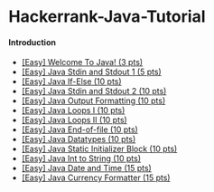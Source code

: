 # Hackerrank-Java-Tutorial

#### Introduction

*   [[Easy] Welcome To Java! (3 pts)](https://github.com/vivekkhillar/Hackerrank-Java-Tutorial/blob/6480a7ad166bf385267d02884bce8d53d79456ae/Introduction/Welcome%20To%20Java/welcometojava.java) 
*   [[Easy] Java Stdin and Stdout 1 (5 pts)](https://github.com/vivekkhillar/Hackerrank-Java-Tutorial/blob/f2f52c816db364f92ad122546d1c55a1c150456f/Introduction/Java%20Stdin%20and%20Stdout/javastdinandstdout.java)
*   [[Easy] Java If-Else (10 pts)](https://github.com/vivekkhillar/Hackerrank-Java-Tutorial/blob/b41da071812e31ba116bf1eb6e3af35c07d6d79d/Introduction/Java%20If%20Else/javaifelse.java)
*   [[Easy] Java Stdin and Stdout 2 (10 pts)](https://github.com/vivekkhillar/Hackerrank-Java-Tutorial/blob/dab741c2ea7e300033ca1d5e3691ba27327637e6/Introduction/Java%20Stdin%20and%20Stdout2/javastdinandstdout2.java)
*   [[Easy] Java Output Formatting (10 pts)](https://github.com/vivekkhillar/Hackerrank-Java-Tutorial/blob/e406655b4d0b30efe1c047484e47b91ae763a6c2/Introduction/Java%20Out%20Put%20format/javaoutputformat.java)
*   [[Easy] Java Loops I (10 pts)](https://github.com/vivekkhillar/Hackerrank-Java-Tutorial/blob/1a25f380deb25a2ef4616e5084075ea9857ad532/Introduction/Java%20Loops%20I/javaloopsI.java)
*   [[Easy] Java Loops II (10 pts)](https://github.com/vivekkhillar/Hackerrank-Java-Tutorial/blob/0978d0e46fc95dc4dc4c9fa49e12095d156df879/Introduction/Java%20Loops%20II/javaloopsII.java)
*   [[Easy] Java End-of-file (10 pts)](https://github.com/vivekkhillar/Hackerrank-Java-Tutorial/blob/db41a5f1a072f2621fdba54a505957d4235eb3ea/Introduction/Java%20End%20Of%20FIle/javaendoffile.java)
*   [[Easy] Java Datatypes (10 pts)](https://github.com/vivekkhillar/Hackerrank-Java-Tutorial/blob/a493a01f7d3e04cbfc7eb6263f5416c7eb3867ec/Introduction/Java%20Datatypes/javadatatypes.java)
*   [[Easy] Java Static Initializer Block (10 pts)](https://github.com/vivekkhillar/Hackerrank-Java-Tutorial/blob/fadd931f3cde311810a410f76fced81087f491cc/Introduction/Java%20Static%20Initializer%20Block/javastaticinitializerblock.java)
*   [[Easy] Java Int to String (10 pts)](https://github.com/vivekkhillar/Hackerrank-Java-Tutorial/blob/8ea9896146fe89849b19c9d6584956c82c153ad7/Introduction/Java%20Int%20to%20String/javainttostring.java)
*   [[Easy] Java Date and Time (15 pts)](https://github.com/vivekkhillar/Hackerrank-Java-Tutorial/blob/46ea486e2cd4c25745d11ae02e5c32c6ebdbdd2a/Introduction/Java%20Date%20and%20Time/javadateandtime.java)
*   [[Easy] Java Currency Formatter (15 pts)](https://github.com/vivekkhillar/Hackerrank-Java-Tutorial/blob/e8e1fbb0dac256620daf04636e0ce9cf2c1406ae/Introduction/Java%20Currency%20Formatter/javacurrencyformatter.java)
